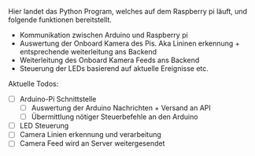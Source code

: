 Hier landet das Python Program, welches auf dem Raspberry pi läuft, und folgende funktionen bereitstellt.
- Kommunikation zwischen Arduino und Raspberry pi
- Auswertung der Onboard Kamera des Pis. Aka Lininen erkennung + entsprechende weiterleitung ans Backend
- Weiterleitung des Onboard Kamera Feeds ans Backend 
- Steuerung der LEDs basierend auf aktuelle Ereignisse etc.

Aktuelle Todos:
- [ ] Arduino-Pi Schnittstelle
  - [ ] Auswertung der Arduino Nachrichten + Versand an API
  - [ ] Übermittlung nötiger Steuerbefehle an den Arduino
- [ ] LED Steuerung
- [ ] Camera Linien erkennung und verarbeitung
- [ ] Camera Feed wird an Server weitergesendet
